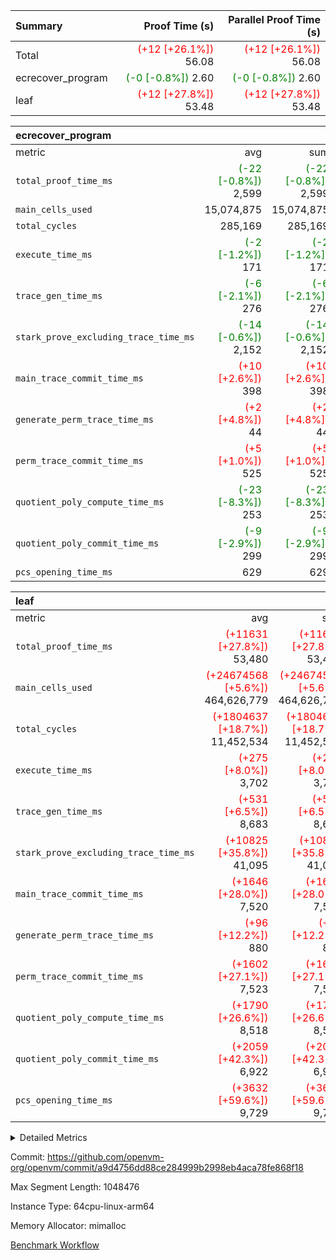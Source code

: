 | Summary | Proof Time (s) | Parallel Proof Time (s) |
|:---|---:|---:|
| Total | <span style='color: red'>(+12 [+26.1%])</span> 56.08 | <span style='color: red'>(+12 [+26.1%])</span> 56.08 |
| ecrecover_program | <span style='color: green'>(-0 [-0.8%])</span> 2.60 | <span style='color: green'>(-0 [-0.8%])</span> 2.60 |
| leaf | <span style='color: red'>(+12 [+27.8%])</span> 53.48 | <span style='color: red'>(+12 [+27.8%])</span> 53.48 |


| ecrecover_program |||||
|:---|---:|---:|---:|---:|
|metric|avg|sum|max|min|
| `total_proof_time_ms ` | <span style='color: green'>(-22 [-0.8%])</span> 2,599 | <span style='color: green'>(-22 [-0.8%])</span> 2,599 | <span style='color: green'>(-22 [-0.8%])</span> 2,599 | <span style='color: green'>(-22 [-0.8%])</span> 2,599 |
| `main_cells_used     ` |  15,074,875 |  15,074,875 |  15,074,875 |  15,074,875 |
| `total_cycles        ` |  285,169 |  285,169 |  285,169 |  285,169 |
| `execute_time_ms     ` | <span style='color: green'>(-2 [-1.2%])</span> 171 | <span style='color: green'>(-2 [-1.2%])</span> 171 | <span style='color: green'>(-2 [-1.2%])</span> 171 | <span style='color: green'>(-2 [-1.2%])</span> 171 |
| `trace_gen_time_ms   ` | <span style='color: green'>(-6 [-2.1%])</span> 276 | <span style='color: green'>(-6 [-2.1%])</span> 276 | <span style='color: green'>(-6 [-2.1%])</span> 276 | <span style='color: green'>(-6 [-2.1%])</span> 276 |
| `stark_prove_excluding_trace_time_ms` | <span style='color: green'>(-14 [-0.6%])</span> 2,152 | <span style='color: green'>(-14 [-0.6%])</span> 2,152 | <span style='color: green'>(-14 [-0.6%])</span> 2,152 | <span style='color: green'>(-14 [-0.6%])</span> 2,152 |
| `main_trace_commit_time_ms` | <span style='color: red'>(+10 [+2.6%])</span> 398 | <span style='color: red'>(+10 [+2.6%])</span> 398 | <span style='color: red'>(+10 [+2.6%])</span> 398 | <span style='color: red'>(+10 [+2.6%])</span> 398 |
| `generate_perm_trace_time_ms` | <span style='color: red'>(+2 [+4.8%])</span> 44 | <span style='color: red'>(+2 [+4.8%])</span> 44 | <span style='color: red'>(+2 [+4.8%])</span> 44 | <span style='color: red'>(+2 [+4.8%])</span> 44 |
| `perm_trace_commit_time_ms` | <span style='color: red'>(+5 [+1.0%])</span> 525 | <span style='color: red'>(+5 [+1.0%])</span> 525 | <span style='color: red'>(+5 [+1.0%])</span> 525 | <span style='color: red'>(+5 [+1.0%])</span> 525 |
| `quotient_poly_compute_time_ms` | <span style='color: green'>(-23 [-8.3%])</span> 253 | <span style='color: green'>(-23 [-8.3%])</span> 253 | <span style='color: green'>(-23 [-8.3%])</span> 253 | <span style='color: green'>(-23 [-8.3%])</span> 253 |
| `quotient_poly_commit_time_ms` | <span style='color: green'>(-9 [-2.9%])</span> 299 | <span style='color: green'>(-9 [-2.9%])</span> 299 | <span style='color: green'>(-9 [-2.9%])</span> 299 | <span style='color: green'>(-9 [-2.9%])</span> 299 |
| `pcs_opening_time_ms ` |  629 |  629 |  629 |  629 |

| leaf |||||
|:---|---:|---:|---:|---:|
|metric|avg|sum|max|min|
| `total_proof_time_ms ` | <span style='color: red'>(+11631 [+27.8%])</span> 53,480 | <span style='color: red'>(+11631 [+27.8%])</span> 53,480 | <span style='color: red'>(+11631 [+27.8%])</span> 53,480 | <span style='color: red'>(+11631 [+27.8%])</span> 53,480 |
| `main_cells_used     ` | <span style='color: red'>(+24674568 [+5.6%])</span> 464,626,779 | <span style='color: red'>(+24674568 [+5.6%])</span> 464,626,779 | <span style='color: red'>(+24674568 [+5.6%])</span> 464,626,779 | <span style='color: red'>(+24674568 [+5.6%])</span> 464,626,779 |
| `total_cycles        ` | <span style='color: red'>(+1804637 [+18.7%])</span> 11,452,534 | <span style='color: red'>(+1804637 [+18.7%])</span> 11,452,534 | <span style='color: red'>(+1804637 [+18.7%])</span> 11,452,534 | <span style='color: red'>(+1804637 [+18.7%])</span> 11,452,534 |
| `execute_time_ms     ` | <span style='color: red'>(+275 [+8.0%])</span> 3,702 | <span style='color: red'>(+275 [+8.0%])</span> 3,702 | <span style='color: red'>(+275 [+8.0%])</span> 3,702 | <span style='color: red'>(+275 [+8.0%])</span> 3,702 |
| `trace_gen_time_ms   ` | <span style='color: red'>(+531 [+6.5%])</span> 8,683 | <span style='color: red'>(+531 [+6.5%])</span> 8,683 | <span style='color: red'>(+531 [+6.5%])</span> 8,683 | <span style='color: red'>(+531 [+6.5%])</span> 8,683 |
| `stark_prove_excluding_trace_time_ms` | <span style='color: red'>(+10825 [+35.8%])</span> 41,095 | <span style='color: red'>(+10825 [+35.8%])</span> 41,095 | <span style='color: red'>(+10825 [+35.8%])</span> 41,095 | <span style='color: red'>(+10825 [+35.8%])</span> 41,095 |
| `main_trace_commit_time_ms` | <span style='color: red'>(+1646 [+28.0%])</span> 7,520 | <span style='color: red'>(+1646 [+28.0%])</span> 7,520 | <span style='color: red'>(+1646 [+28.0%])</span> 7,520 | <span style='color: red'>(+1646 [+28.0%])</span> 7,520 |
| `generate_perm_trace_time_ms` | <span style='color: red'>(+96 [+12.2%])</span> 880 | <span style='color: red'>(+96 [+12.2%])</span> 880 | <span style='color: red'>(+96 [+12.2%])</span> 880 | <span style='color: red'>(+96 [+12.2%])</span> 880 |
| `perm_trace_commit_time_ms` | <span style='color: red'>(+1602 [+27.1%])</span> 7,523 | <span style='color: red'>(+1602 [+27.1%])</span> 7,523 | <span style='color: red'>(+1602 [+27.1%])</span> 7,523 | <span style='color: red'>(+1602 [+27.1%])</span> 7,523 |
| `quotient_poly_compute_time_ms` | <span style='color: red'>(+1790 [+26.6%])</span> 8,518 | <span style='color: red'>(+1790 [+26.6%])</span> 8,518 | <span style='color: red'>(+1790 [+26.6%])</span> 8,518 | <span style='color: red'>(+1790 [+26.6%])</span> 8,518 |
| `quotient_poly_commit_time_ms` | <span style='color: red'>(+2059 [+42.3%])</span> 6,922 | <span style='color: red'>(+2059 [+42.3%])</span> 6,922 | <span style='color: red'>(+2059 [+42.3%])</span> 6,922 | <span style='color: red'>(+2059 [+42.3%])</span> 6,922 |
| `pcs_opening_time_ms ` | <span style='color: red'>(+3632 [+59.6%])</span> 9,729 | <span style='color: red'>(+3632 [+59.6%])</span> 9,729 | <span style='color: red'>(+3632 [+59.6%])</span> 9,729 | <span style='color: red'>(+3632 [+59.6%])</span> 9,729 |



<details>
<summary>Detailed Metrics</summary>

| group | num_segments | keygen_time_ms | commit_exe_time_ms |
| --- | --- | --- | --- |
| ecrecover_program | 1 | 1,156 | 11 | 

| group | air_name | quotient_deg | interactions | constraints |
| --- | --- | --- | --- | --- |
| ecrecover_program | AccessAdapterAir<16> | 2 | 5 | 14 | 
| ecrecover_program | AccessAdapterAir<2> | 2 | 5 | 14 | 
| ecrecover_program | AccessAdapterAir<32> | 2 | 5 | 14 | 
| ecrecover_program | AccessAdapterAir<4> | 2 | 5 | 14 | 
| ecrecover_program | AccessAdapterAir<64> | 2 | 5 | 14 | 
| ecrecover_program | AccessAdapterAir<8> | 2 | 5 | 14 | 
| ecrecover_program | BitwiseOperationLookupAir<8> | 2 | 2 | 4 | 
| ecrecover_program | KeccakVmAir | 2 | 321 | 4,571 | 
| ecrecover_program | MemoryMerkleAir<8> | 2 | 4 | 40 | 
| ecrecover_program | PersistentBoundaryAir<8> | 2 | 3 | 6 | 
| ecrecover_program | PhantomAir | 2 | 3 | 5 | 
| ecrecover_program | Poseidon2PeripheryAir<BabyBearParameters>, 1> | 2 | 1 | 286 | 
| ecrecover_program | ProgramAir | 1 | 1 | 4 | 
| ecrecover_program | RangeTupleCheckerAir<2> | 1 | 1 | 4 | 
| ecrecover_program | VariableRangeCheckerAir | 1 | 1 | 4 | 
| ecrecover_program | VmAirWrapper<Rv32BaseAluAdapterAir, BaseAluCoreAir<4, 8> | 2 | 19 | 43 | 
| ecrecover_program | VmAirWrapper<Rv32BaseAluAdapterAir, LessThanCoreAir<4, 8> | 2 | 17 | 39 | 
| ecrecover_program | VmAirWrapper<Rv32BaseAluAdapterAir, ShiftCoreAir<4, 8> | 2 | 23 | 90 | 
| ecrecover_program | VmAirWrapper<Rv32BranchAdapterAir, BranchEqualCoreAir<4> | 2 | 11 | 25 | 
| ecrecover_program | VmAirWrapper<Rv32BranchAdapterAir, BranchLessThanCoreAir<4, 8> | 2 | 13 | 41 | 
| ecrecover_program | VmAirWrapper<Rv32CondRdWriteAdapterAir, Rv32JalLuiCoreAir> | 2 | 10 | 22 | 
| ecrecover_program | VmAirWrapper<Rv32HintStoreAdapterAir, Rv32HintStoreCoreAir> | 2 | 15 | 17 | 
| ecrecover_program | VmAirWrapper<Rv32IsEqualModAdapterAir<2, 1, 32, 32>, ModularIsEqualCoreAir<32, 4, 8> | 2 | 25 | 223 | 
| ecrecover_program | VmAirWrapper<Rv32JalrAdapterAir, Rv32JalrCoreAir> | 2 | 16 | 20 | 
| ecrecover_program | VmAirWrapper<Rv32LoadStoreAdapterAir, LoadSignExtendCoreAir<4, 8> | 2 | 18 | 33 | 
| ecrecover_program | VmAirWrapper<Rv32LoadStoreAdapterAir, LoadStoreCoreAir<4> | 2 | 17 | 38 | 
| ecrecover_program | VmAirWrapper<Rv32MultAdapterAir, DivRemCoreAir<4, 8> | 2 | 25 | 88 | 
| ecrecover_program | VmAirWrapper<Rv32MultAdapterAir, MulHCoreAir<4, 8> | 2 | 24 | 38 | 
| ecrecover_program | VmAirWrapper<Rv32MultAdapterAir, MultiplicationCoreAir<4, 8> | 2 | 19 | 26 | 
| ecrecover_program | VmAirWrapper<Rv32RdWriteAdapterAir, Rv32AuipcCoreAir> | 2 | 11 | 15 | 
| ecrecover_program | VmAirWrapper<Rv32VecHeapAdapterAir<1, 2, 2, 32, 32>, FieldExpressionCoreAir> | 2 | 411 | 449 | 
| ecrecover_program | VmAirWrapper<Rv32VecHeapAdapterAir<2, 1, 1, 32, 32>, ModularAddSubCoreAir> | 2 | 94 | 126 | 
| ecrecover_program | VmAirWrapper<Rv32VecHeapAdapterAir<2, 1, 1, 32, 32>, ModularMulDivCoreAir> | 2 | 156 | 188 | 
| ecrecover_program | VmAirWrapper<Rv32VecHeapAdapterAir<2, 2, 2, 32, 32>, FieldExpressionCoreAir> | 2 | 422 | 456 | 
| ecrecover_program | VmConnectorAir | 2 | 3 | 9 | 
| leaf | AccessAdapterAir<2> | 4 | 5 | 12 | 
| leaf | AccessAdapterAir<4> | 4 | 5 | 12 | 
| leaf | AccessAdapterAir<8> | 4 | 5 | 12 | 
| leaf | FriReducedOpeningAir | 4 | 35 | 59 | 
| leaf | NativePoseidon2Air<BabyBearParameters>, 1> | 4 | 31 | 302 | 
| leaf | PhantomAir | 4 | 3 | 4 | 
| leaf | ProgramAir | 1 | 1 | 4 | 
| leaf | VariableRangeCheckerAir | 1 | 1 | 4 | 
| leaf | VmAirWrapper<BranchNativeAdapterAir, BranchEqualCoreAir<1> | 2 | 11 | 23 | 
| leaf | VmAirWrapper<JalNativeAdapterAir, JalCoreAir> | 4 | 7 | 6 | 
| leaf | VmAirWrapper<NativeAdapterAir<2, 0>, PublicValuesCoreAir> | 4 | 11 | 23 | 
| leaf | VmAirWrapper<NativeAdapterAir<2, 1>, FieldArithmeticCoreAir> | 4 | 15 | 23 | 
| leaf | VmAirWrapper<NativeLoadStoreAdapterAir<1>, NativeLoadStoreCoreAir<1> | 4 | 15 | 24 | 
| leaf | VmAirWrapper<NativeVectorizedAdapterAir<4>, FieldExtensionCoreAir> | 4 | 15 | 23 | 
| leaf | VmConnectorAir | 4 | 3 | 8 | 
| leaf | VolatileBoundaryAir | 4 | 4 | 16 | 

| group | air_name | idx | rows | prep_cols | perm_cols | main_cols | cells |
| --- | --- | --- | --- | --- | --- | --- | --- |
| leaf | AccessAdapterAir<2> | 0 | 2,097,152 |  | 16 | 11 | 56,623,104 | 
| leaf | AccessAdapterAir<4> | 0 | 1,048,576 |  | 16 | 13 | 30,408,704 | 
| leaf | AccessAdapterAir<8> | 0 | 262,144 |  | 16 | 17 | 8,650,752 | 
| leaf | FriReducedOpeningAir | 0 | 1,048,576 |  | 76 | 64 | 146,800,640 | 
| leaf | NativePoseidon2Air<BabyBearParameters>, 1> | 0 | 131,072 |  | 36 | 348 | 50,331,648 | 
| leaf | PhantomAir | 0 | 32,768 |  | 8 | 6 | 458,752 | 
| leaf | ProgramAir | 0 | 1,048,576 |  | 8 | 10 | 18,874,368 | 
| leaf | VariableRangeCheckerAir | 0 | 262,144 | 2 | 8 | 1 | 2,359,296 | 
| leaf | VmAirWrapper<BranchNativeAdapterAir, BranchEqualCoreAir<1> | 0 | 4,194,304 |  | 28 | 23 | 213,909,504 | 
| leaf | VmAirWrapper<JalNativeAdapterAir, JalCoreAir> | 0 | 131,072 |  | 12 | 10 | 2,883,584 | 
| leaf | VmAirWrapper<NativeAdapterAir<2, 0>, PublicValuesCoreAir> | 0 | 64 |  | 16 | 23 | 2,496 | 
| leaf | VmAirWrapper<NativeAdapterAir<2, 1>, FieldArithmeticCoreAir> | 0 | 8,388,608 |  | 20 | 30 | 419,430,400 | 
| leaf | VmAirWrapper<NativeLoadStoreAdapterAir<1>, NativeLoadStoreCoreAir<1> | 0 | 4,194,304 |  | 20 | 31 | 213,909,504 | 
| leaf | VmAirWrapper<NativeVectorizedAdapterAir<4>, FieldExtensionCoreAir> | 0 | 262,144 |  | 20 | 40 | 15,728,640 | 
| leaf | VmConnectorAir | 0 | 2 | 1 | 8 | 4 | 24 | 
| leaf | VolatileBoundaryAir | 0 | 2,097,152 |  | 8 | 11 | 39,845,888 | 

| group | air_name | segment | rows | prep_cols | perm_cols | main_cols | cells |
| --- | --- | --- | --- | --- | --- | --- | --- |
| ecrecover_program | AccessAdapterAir<16> | 0 | 16,384 |  | 24 | 25 | 802,816 | 
| ecrecover_program | AccessAdapterAir<2> | 0 | 256 |  | 24 | 11 | 8,960 | 
| ecrecover_program | AccessAdapterAir<32> | 0 | 8,192 |  | 24 | 41 | 532,480 | 
| ecrecover_program | AccessAdapterAir<4> | 0 | 128 |  | 24 | 13 | 4,736 | 
| ecrecover_program | AccessAdapterAir<8> | 0 | 32,768 |  | 24 | 17 | 1,343,488 | 
| ecrecover_program | BitwiseOperationLookupAir<8> | 0 | 65,536 | 3 | 8 | 2 | 655,360 | 
| ecrecover_program | KeccakVmAir | 0 | 128 |  | 1,288 | 3,164 | 569,856 | 
| ecrecover_program | MemoryMerkleAir<8> | 0 | 4,096 |  | 20 | 32 | 212,992 | 
| ecrecover_program | PersistentBoundaryAir<8> | 0 | 4,096 |  | 12 | 20 | 131,072 | 
| ecrecover_program | PhantomAir | 0 | 64 |  | 12 | 6 | 1,152 | 
| ecrecover_program | Poseidon2PeripheryAir<BabyBearParameters>, 1> | 0 | 4,096 |  | 8 | 300 | 1,261,568 | 
| ecrecover_program | ProgramAir | 0 | 16,384 |  | 8 | 10 | 294,912 | 
| ecrecover_program | RangeTupleCheckerAir<2> | 0 | 524,288 | 2 | 8 | 1 | 4,718,592 | 
| ecrecover_program | VariableRangeCheckerAir | 0 | 262,144 | 2 | 8 | 1 | 2,359,296 | 
| ecrecover_program | VmAirWrapper<Rv32BaseAluAdapterAir, BaseAluCoreAir<4, 8> | 0 | 131,072 |  | 80 | 36 | 15,204,352 | 
| ecrecover_program | VmAirWrapper<Rv32BaseAluAdapterAir, LessThanCoreAir<4, 8> | 0 | 2,048 |  | 40 | 37 | 157,696 | 
| ecrecover_program | VmAirWrapper<Rv32BaseAluAdapterAir, ShiftCoreAir<4, 8> | 0 | 16,384 |  | 52 | 53 | 1,720,320 | 
| ecrecover_program | VmAirWrapper<Rv32BranchAdapterAir, BranchEqualCoreAir<4> | 0 | 16,384 |  | 48 | 26 | 1,212,416 | 
| ecrecover_program | VmAirWrapper<Rv32BranchAdapterAir, BranchLessThanCoreAir<4, 8> | 0 | 32,768 |  | 56 | 32 | 2,883,584 | 
| ecrecover_program | VmAirWrapper<Rv32CondRdWriteAdapterAir, Rv32JalLuiCoreAir> | 0 | 8,192 |  | 44 | 18 | 507,904 | 
| ecrecover_program | VmAirWrapper<Rv32HintStoreAdapterAir, Rv32HintStoreCoreAir> | 0 | 256 |  | 36 | 26 | 15,872 | 
| ecrecover_program | VmAirWrapper<Rv32IsEqualModAdapterAir<2, 1, 32, 32>, ModularIsEqualCoreAir<32, 4, 8> | 0 | 4,096 |  | 56 | 166 | 909,312 | 
| ecrecover_program | VmAirWrapper<Rv32JalrAdapterAir, Rv32JalrCoreAir> | 0 | 8,192 |  | 36 | 28 | 524,288 | 
| ecrecover_program | VmAirWrapper<Rv32LoadStoreAdapterAir, LoadSignExtendCoreAir<4, 8> | 0 | 4,096 |  | 76 | 35 | 454,656 | 
| ecrecover_program | VmAirWrapper<Rv32LoadStoreAdapterAir, LoadStoreCoreAir<4> | 0 | 131,072 |  | 72 | 40 | 14,680,064 | 
| ecrecover_program | VmAirWrapper<Rv32MultAdapterAir, MulHCoreAir<4, 8> | 0 | 8 |  | 100 | 39 | 1,112 | 
| ecrecover_program | VmAirWrapper<Rv32MultAdapterAir, MultiplicationCoreAir<4, 8> | 0 | 4,096 |  | 80 | 31 | 454,656 | 
| ecrecover_program | VmAirWrapper<Rv32RdWriteAdapterAir, Rv32AuipcCoreAir> | 0 | 4,096 |  | 28 | 21 | 200,704 | 
| ecrecover_program | VmAirWrapper<Rv32VecHeapAdapterAir<1, 2, 2, 32, 32>, FieldExpressionCoreAir> | 0 | 2,048 |  | 828 | 543 | 2,807,808 | 
| ecrecover_program | VmAirWrapper<Rv32VecHeapAdapterAir<2, 1, 1, 32, 32>, ModularAddSubCoreAir> | 0 | 8 |  | 192 | 199 | 3,128 | 
| ecrecover_program | VmAirWrapper<Rv32VecHeapAdapterAir<2, 1, 1, 32, 32>, ModularMulDivCoreAir> | 0 | 16 |  | 316 | 261 | 9,232 | 
| ecrecover_program | VmAirWrapper<Rv32VecHeapAdapterAir<2, 2, 2, 32, 32>, FieldExpressionCoreAir> | 0 | 1,024 |  | 848 | 619 | 1,502,208 | 
| ecrecover_program | VmConnectorAir | 0 | 2 | 1 | 12 | 4 | 32 | 

| group | idx | trace_gen_time_ms | total_proof_time_ms | total_cycles | total_cells | stark_prove_excluding_trace_time_ms | quotient_poly_compute_time_ms | quotient_poly_commit_time_ms | perm_trace_commit_time_ms | pcs_opening_time_ms | main_trace_commit_time_ms | main_cells_used | generate_perm_trace_time_ms | execute_time_ms |
| --- | --- | --- | --- | --- | --- | --- | --- | --- | --- | --- | --- | --- | --- | --- |
| leaf | 0 | 8,683 | 53,480 | 11,452,534 | 1,220,217,304 | 41,095 | 8,518 | 6,922 | 7,523 | 9,729 | 7,520 | 464,626,779 | 880 | 3,702 | 

| group | segment | trace_gen_time_ms | total_proof_time_ms | total_cycles | total_cells | stark_prove_excluding_trace_time_ms | quotient_poly_compute_time_ms | quotient_poly_commit_time_ms | perm_trace_commit_time_ms | pcs_opening_time_ms | main_trace_commit_time_ms | main_cells_used | generate_perm_trace_time_ms | execute_time_ms |
| --- | --- | --- | --- | --- | --- | --- | --- | --- | --- | --- | --- | --- | --- | --- |
| ecrecover_program | 0 | 276 | 2,599 | 285,169 | 56,159,799 | 2,152 | 253 | 299 | 525 | 629 | 398 | 15,074,875 | 44 | 171 | 

</details>


Commit: https://github.com/openvm-org/openvm/commit/a9d4756dd88ce284999b2998eb4aca78fe868f18

Max Segment Length: 1048476

Instance Type: 64cpu-linux-arm64

Memory Allocator: mimalloc

[Benchmark Workflow](https://github.com/openvm-org/openvm/actions/runs/12645172529)

